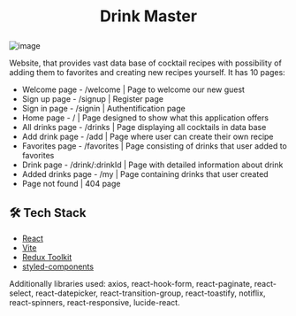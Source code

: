 # <p align="center">Drink Master</p>
![image](https://github.com/Redddeve/project-drink-master/assets/127204854/fc7ca24c-92d4-40f5-8815-395d9ac45038)

Website, that provides vast data base of cocktail recipes with possibility of
adding them to favorites and creating new recipes yourself. It has 10 pages:

- Welcome page - /welcome | Page to welcome our new guest
- Sign up page - /signup | Register page
- Sign in page - /signin | Authentification page
- Home page - / | Page designed to show what this application offers
- All drinks page - /drinks | Page displaying all cocktails in data base
- Add drink page - /add | Page where user can create their own recipe
- Favorites page - /favorites | Page consisting of drinks that user added to
  favorites
- Drink page - /drink/:drinkId | Page with detailed information about drink
- Added drinks page - /my | Page containing drinks that user created
- Page not found | 404 page

## 🛠️ Tech Stack
- [React](https://reactjs.org/)
- [Vite](https://vitejs.dev)
- [Redux Toolkit](https://redux-toolkit.js.org)
- [styled-components](https://styled-components.com)

Additionally libraries used: axios, react-hook-form, react-paginate, react-select, react-datepicker, react-transition-group, react-toastify, notiflix, react-spinners, react-responsive, lucide-react.
